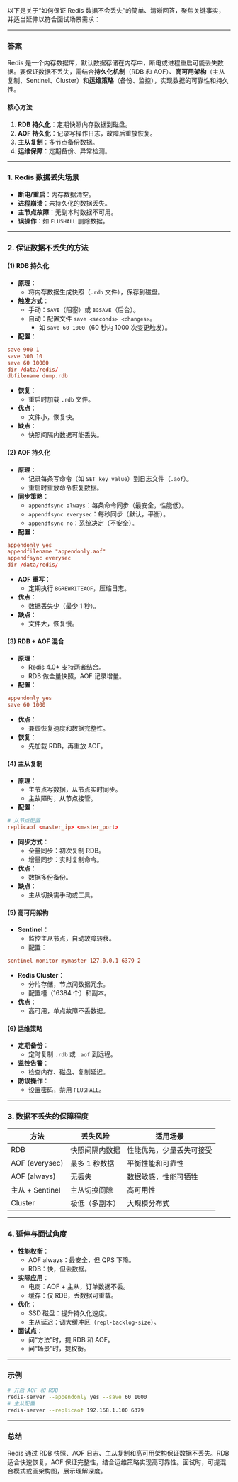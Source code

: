 
以下是关于“如何保证 Redis 数据不会丢失”的简单、清晰回答，聚焦关键事实，并适当延伸以符合面试场景需求：

---

### 答案
Redis 是一个内存数据库，默认数据存储在内存中，断电或进程重启可能丢失数据。要保证数据不丢失，需结合**持久化机制**（RDB 和 AOF）、**高可用架构**（主从复制、Sentinel、Cluster）和**运维策略**（备份、监控），实现数据的可靠性和持久性。

#### 核心方法
1. **RDB 持久化**：定期快照内存数据到磁盘。
2. **AOF 持久化**：记录写操作日志，故障后重放恢复。
3. **主从复制**：多节点备份数据。
4. **运维保障**：定期备份、异常检测。

---

### 1. Redis 数据丢失场景
- **断电/重启**：内存数据清空。
- **进程崩溃**：未持久化的数据丢失。
- **主节点故障**：无副本时数据不可用。
- **误操作**：如 `FLUSHALL` 删除数据。

---

### 2. 保证数据不丢失的方法
#### (1) RDB 持久化
- **原理**：
  - 将内存数据生成快照（`.rdb` 文件），保存到磁盘。
- **触发方式**：
  - 手动：`SAVE`（阻塞）或 `BGSAVE`（后台）。
  - 自动：配置文件 `save <seconds> <changes>`。
    - 如 `save 60 1000`（60 秒内 1000 次变更触发）。
- **配置**：
```conf
save 900 1
save 300 10
save 60 10000
dir /data/redis/
dbfilename dump.rdb
```
- **恢复**：
  - 重启时加载 `.rdb` 文件。
- **优点**：
  - 文件小，恢复快。
- **缺点**：
  - 快照间隔内数据可能丢失。

#### (2) AOF 持久化
- **原理**：
  - 记录每条写命令（如 `SET key value`）到日志文件（`.aof`）。
  - 重启时重放命令恢复数据。
- **同步策略**：
  - `appendfsync always`：每条命令同步（最安全，性能低）。
  - `appendfsync everysec`：每秒同步（默认，平衡）。
  - `appendfsync no`：系统决定（不安全）。
- **配置**：
```conf
appendonly yes
appendfilename "appendonly.aof"
appendfsync everysec
dir /data/redis/
```
- **AOF 重写**：
  - 定期执行 `BGREWRITEAOF`，压缩日志。
- **优点**：
  - 数据丢失少（最少 1 秒）。
- **缺点**：
  - 文件大，恢复慢。

#### (3) RDB + AOF 混合
- **原理**：
  - Redis 4.0+ 支持两者结合。
  - RDB 做全量快照，AOF 记录增量。
- **配置**：
```conf
appendonly yes
save 60 1000
```
- **优点**：
  - 兼顾恢复速度和数据完整性。
- **恢复**：
  - 先加载 RDB，再重放 AOF。

#### (4) 主从复制
- **原理**：
  - 主节点写数据，从节点实时同步。
  - 主故障时，从节点接管。
- **配置**：
```conf
# 从节点配置
replicaof <master_ip> <master_port>
```
- **同步方式**：
  - 全量同步：初次复制 RDB。
  - 增量同步：实时复制命令。
- **优点**：
  - 数据多份备份。
- **缺点**：
  - 主从切换需手动或工具。

#### (5) 高可用架构
- **Sentinel**：
  - 监控主从节点，自动故障转移。
  - 配置：
```conf
sentinel monitor mymaster 127.0.0.1 6379 2
```
- **Redis Cluster**：
  - 分片存储，节点间数据冗余。
  - 配置槽（16384 个）和副本。
- **优点**：
  - 高可用，单点故障不丢数据。

#### (6) 运维策略
- **定期备份**：
  - 定时复制 `.rdb` 或 `.aof` 到远程。
- **监控告警**：
  - 检查内存、磁盘、复制延迟。
- **防误操作**：
  - 设置密码，禁用 `FLUSHALL`。

---

### 3. 数据不丢失的保障程度
| **方法**         | **丢失风险**         | **适用场景**         |
|------------------|----------------------|----------------------|
| RDB             | 快照间隔内数据       | 性能优先，少量丢失可接受 |
| AOF (everysec)  | 最多 1 秒数据        | 平衡性能和可靠性     |
| AOF (always)    | 无丢失               | 数据敏感，性能可牺牲 |
| 主从 + Sentinel | 主从切换间隙         | 高可用性             |
| Cluster         | 极低（多副本）       | 大规模分布式         |

---

### 4. 延伸与面试角度
- **性能权衡**：
  - AOF always：最安全，但 QPS 下降。
  - RDB：快，但丢数据。
- **实际应用**：
  - 电商：AOF + 主从，订单数据不丢。
  - 缓存：仅 RDB，丢数据可重载。
- **优化**：
  - SSD 磁盘：提升持久化速度。
  - 主从延迟：调大缓冲区（`repl-backlog-size`）。
- **面试点**：
  - 问“方法”时，提 RDB 和 AOF。
  - 问“场景”时，提权衡。

---

### 示例
```bash
# 开启 AOF 和 RDB
redis-server --appendonly yes --save 60 1000
# 主从配置
redis-server --replicaof 192.168.1.100 6379
```

---

### 总结
Redis 通过 RDB 快照、AOF 日志、主从复制和高可用架构保证数据不丢失。RDB 适合快速恢复，AOF 保证完整性，结合运维策略实现高可靠性。面试时，可提混合模式或画架构图，展示理解深度。